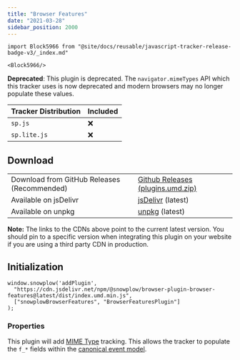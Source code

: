 ```yaml
---
title: "Browser Features"
date: "2021-03-28"
sidebar_position: 2000
---
```


```mdx-code-block
import Block5966 from "@site/docs/reusable/javascript-tracker-release-badge-v3/_index.md"

<Block5966/>
```

**Deprecated**: This plugin is deprecated. The `navigator.mimeTypes` API which this tracker uses is now deprecated and modern browsers may no longer populate these values.

| Tracker Distribution | Included |
| --- | --- |
| `sp.js` | ❌ |
| `sp.lite.js` | ❌ |

## Download

<table class="has-fixed-layout"><tbody><tr><td>Download from GitHub Releases (Recommended)</td><td><a href="https://github.com/snowplow/snowplow-javascript-tracker/releases" target="_blank" rel="noreferrer noopener">Github Releases (plugins.umd.zip)</a></td></tr><tr><td>Available on jsDelivr</td><td><a href="https://cdn.jsdelivr.net/npm/@snowplow/browser-plugin-browser-features@latest/dist/index.umd.min.js" target="_blank" rel="noreferrer noopener">jsDelivr</a> (latest)</td></tr><tr><td>Available on unpkg</td><td><a href="https://unpkg.com/@snowplow/browser-plugin-browser-features@latest/dist/index.umd.min.js" target="_blank" rel="noreferrer noopener">unpkg</a> (latest)</td></tr></tbody></table>

**Note:** The links to the CDNs above point to the current latest version. You should pin to a specific version when integrating this plugin on your website if you are using a third party CDN in production.

## Initialization

```
window.snowplow('addPlugin', 
  "https://cdn.jsdelivr.net/npm/@snowplow/browser-plugin-browser-features@latest/dist/index.umd.min.js",
  ["snowplowBrowserFeatures", "BrowserFeaturesPlugin"]
);
```

### Properties

This plugin will add [MIME Type](https://developer.mozilla.org/en-US/docs/Web/API/NavigatorPlugins/mimeTypes) tracking. This allows the tracker to populate the `f_*` fields within the [canonical event model](/docs/understanding-your-pipeline/canonical-event/).

